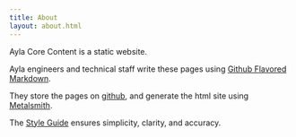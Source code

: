 ```yaml
---
title: About
layout: about.html
---
```


Ayla Core Content is a static website.

Ayla engineers and technical staff write these pages using [Github Flavored Markdown](https://github.github.com/gfm/).

They store the pages on [github](https://github.com/), and generate the html site using [Metalsmith](http://www.metalsmith.io/). 

The [Style Guide](style-guide.html) ensures simplicity, clarity, and accuracy.